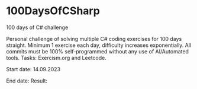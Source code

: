 # 100DaysOfCSharp

100 days of C# challenge

Personal challenge of solving multiple C# coding exercises for 100 days straight.
Minimum 1 exercise each day, difficulty increases exponentially.
All commits must be 100% self-programmed without any use of AI/Automated tools.
Tasks: Exercism.org and Leetcode.

Start date: 14.09.2023

End date:
Result:
